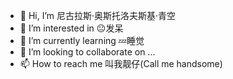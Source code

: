 - 👋 Hi, I’m 尼古拉斯·奥斯托洛夫斯基·青空
- 👀 I’m interested in 😐发呆
- 🌱 I’m currently learning 💤睡觉
- 💞️ I’m looking to collaborate on ...
- 📫 How to reach me 叫我靓仔(Call me handsome)

<!---
sugubei/sugubei is a ✨ special ✨ repository because its `README.md` (this file) appears on your GitHub profile.
You can click the Preview link to take a look at your changes.
--->
